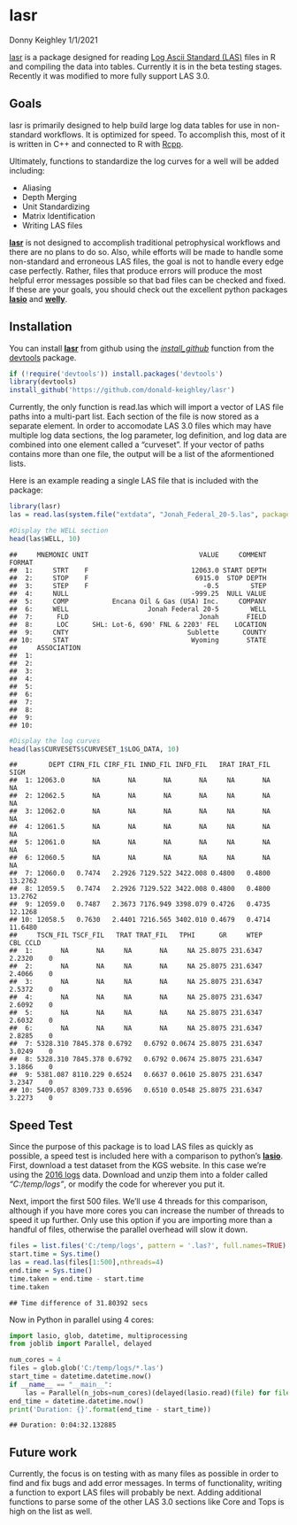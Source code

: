 lasr
================
Donny Keighley
1/1/2021

[lasr](https://github.com/donald-keighley/lasr) is a package designed
for reading [Log Ascii Standard (LAS)](https://www.cwls.org/products/)
files in R and compiling the data into tables. Currently it is in the
beta testing stages. Recently it was modified to more fully support LAS
3.0.

Goals
-----

lasr is primarily designed to help build large log data tables for use
in non-standard workflows. It is optimized for speed. To accomplish
this, most of it is written in C++ and connected to R with
[Rcpp](http://www.rcpp.org/).

Ultimately, functions to standardize the log curves for a well will be
added including:

-   Aliasing
-   Depth Merging
-   Unit Standardizing
-   Matrix Identification
-   Writing LAS files

[**lasr**](https://github.com/donald-keighley/lasr) is not designed to
accomplish traditional petrophysical workflows and there are no plans to
do so. Also, while efforts will be made to handle some non-standard and
erroneous LAS files, the goal is not to handle every edge case
perfectly. Rather, files that produce errors will produce the most
helpful error messages possible so that bad files can be checked and
fixed. If these are your goals, you should check out the excellent
python packages
[**lasio**](https://lasio.readthedocs.io/en/latest/index.html) and
[**welly**](https://welly.readthedocs.io/en/latest/api/welly.html).

Installation
------------

You can install [**lasr**](https://github.com/donald-keighley/lasr) from
github using the
[*install\_github*](https://www.rdocumentation.org/packages/devtools/versions/1.13.6/topics/install_github)
function from the [devtools](https://devtools.r-lib.org/) package.

``` r
if (!require('devtools')) install.packages('devtools')
library(devtools)
install_github('https://github.com/donald-keighley/lasr')
```

Currently, the only function is read.las which will import a vector of
LAS file paths into a multi-part list. Each section of the file is now
stored as a separate element. In order to accomodate LAS 3.0 files which
may have multiple log data sections, the log parameter, log definition,
and log data are combined into one element called a “curveset”. If your
vector of paths contains more than one file, the output will be a list
of the aformentioned lists.

Here is an example reading a single LAS file that is included with the
package:

``` r
library(lasr)
las = read.las(system.file("extdata", "Jonah_Federal_20-5.las", package = "lasr"))

#Display the WELL section
head(las$WELL, 10)
```

    ##     MNEMONIC UNIT                            VALUE     COMMENT FORMAT
    ##  1:     STRT    F                          12063.0 START DEPTH       
    ##  2:     STOP    F                           6915.0  STOP DEPTH       
    ##  3:     STEP    F                             -0.5        STEP       
    ##  4:     NULL                               -999.25  NULL VALUE       
    ##  5:     COMP           Encana Oil & Gas (USA) Inc.     COMPANY       
    ##  6:     WELL                    Jonah Federal 20-5        WELL       
    ##  7:      FLD                                 Jonah       FIELD       
    ##  8:      LOC      SHL: Lot-6, 690' FNL & 2203' FEL    LOCATION       
    ##  9:     CNTY                              Sublette      COUNTY       
    ## 10:     STAT                               Wyoming       STATE       
    ##     ASSOCIATION
    ##  1:            
    ##  2:            
    ##  3:            
    ##  4:            
    ##  5:            
    ##  6:            
    ##  7:            
    ##  8:            
    ##  9:            
    ## 10:

``` r
#Display the log curves
head(las$CURVESETS$CURVESET_1$LOG_DATA, 10)
```

    ##        DEPT CIRN_FIL CIRF_FIL INND_FIL INFD_FIL   IRAT IRAT_FIL    SIGM
    ##  1: 12063.0       NA       NA       NA       NA     NA       NA      NA
    ##  2: 12062.5       NA       NA       NA       NA     NA       NA      NA
    ##  3: 12062.0       NA       NA       NA       NA     NA       NA      NA
    ##  4: 12061.5       NA       NA       NA       NA     NA       NA      NA
    ##  5: 12061.0       NA       NA       NA       NA     NA       NA      NA
    ##  6: 12060.5       NA       NA       NA       NA     NA       NA      NA
    ##  7: 12060.0   0.7474   2.2926 7129.522 3422.008 0.4800   0.4800 13.2762
    ##  8: 12059.5   0.7474   2.2926 7129.522 3422.008 0.4800   0.4800 13.2762
    ##  9: 12059.0   0.7487   2.3673 7176.949 3398.079 0.4726   0.4735 12.1268
    ## 10: 12058.5   0.7630   2.4401 7216.565 3402.010 0.4679   0.4714 11.6480
    ##     TSCN_FIL TSCF_FIL   TRAT TRAT_FIL   TPHI      GR     WTEP    CBL CCLD
    ##  1:       NA       NA     NA       NA     NA 25.8075 231.6347 2.2320    0
    ##  2:       NA       NA     NA       NA     NA 25.8075 231.6347 2.4066    0
    ##  3:       NA       NA     NA       NA     NA 25.8075 231.6347 2.5372    0
    ##  4:       NA       NA     NA       NA     NA 25.8075 231.6347 2.6092    0
    ##  5:       NA       NA     NA       NA     NA 25.8075 231.6347 2.6032    0
    ##  6:       NA       NA     NA       NA     NA 25.8075 231.6347 2.8285    0
    ##  7: 5328.310 7845.378 0.6792   0.6792 0.0674 25.8075 231.6347 3.0249    0
    ##  8: 5328.310 7845.378 0.6792   0.6792 0.0674 25.8075 231.6347 3.1866    0
    ##  9: 5381.087 8110.229 0.6524   0.6637 0.0610 25.8075 231.6347 3.2347    0
    ## 10: 5409.057 8309.733 0.6596   0.6510 0.0548 25.8075 231.6347 3.2273    0

Speed Test
----------

Since the purpose of this package is to load LAS files as quickly as
possible, a speed test is included here with a comparison to python’s
[**lasio**](https://lasio.readthedocs.io/en/latest/index.html). First,
download a test dataset from the KGS website. In this case we’re using
the [2016 logs](http://www.kgs.ku.edu/PRS/Scans/Log_Summary/2016.zip)
data. Download and unzip them into a folder called *“C:/temp/logs”*, or
modify the code for wherever you put it.

Next, import the first 500 files. We’ll use 4 threads for this
comparison, although if you have more cores you can increase the number
of threads to speed it up further. Only use this option if you are
importing more than a handful of files, otherwise the parallel overhead
will slow it down.

``` r
files = list.files('C:/temp/logs', pattern = '.las?', full.names=TRUE)
start.time = Sys.time()
las = read.las(files[1:500],nthreads=4)
end.time = Sys.time()
time.taken = end.time - start.time
time.taken
```

    ## Time difference of 31.80392 secs

Now in Python in parallel using 4 cores:

``` python
import lasio, glob, datetime, multiprocessing
from joblib import Parallel, delayed

num_cores = 4
files = glob.glob('C:/temp/logs/*.las')
start_time = datetime.datetime.now()
if __name__ == "__main__":
    las = Parallel(n_jobs=num_cores)(delayed(lasio.read)(file) for file in files[0:499])
end_time = datetime.datetime.now()
print('Duration: {}'.format(end_time - start_time))
```

    ## Duration: 0:04:32.132885

Future work
-----------

Currently, the focus is on testing with as many files as possible in
order to find and fix bugs and add error messages. In terms of
functionality, writing a function to export LAS files will probably be
next. Adding additional functions to parse some of the other LAS 3.0
sections like Core and Tops is high on the list as well.
